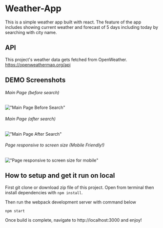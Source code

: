 # Weather-App

This is a simple weather app built with react. The feature of the app includes showing current weather and forecast of 5 days including today by searching with city name.

## API

This project's weather data gets fetched from OpenWeather.
https://openweathermap.org/api

## DEMO Screenshots
###### Main Page (before search)
!["Main Page Before Search"]()
###### Main Page (after search)
!["Main Page After Search"]()
###### Page responsive to screen size (Mobile Friendly!)
!["Page responsive to screen size for mobile"]()

## How to setup and get it run on local

First git clone or download zip file of this project.
Open from terminal then install dependencies with `npm install`.

Then run the webpack development server with command below

```sh
npm start
```

Once build is complete, navigate to http://localhost:3000 and enjoy!

